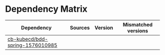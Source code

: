 # Dependency Matrix

Dependency | Sources | Version | Mismatched versions
---------- | ------- | ------- | -------------------
[cb-kubecd/bdd-spring-1576010985](https://github.com/cb-kubecd/bdd-spring-1576010985.git) |  | []() | 
